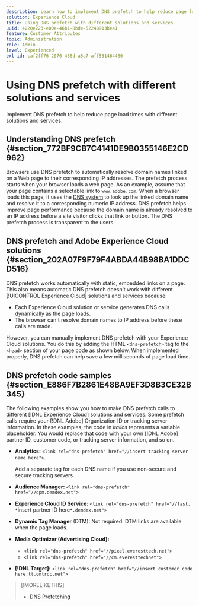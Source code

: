 ```yaml
---
description: Learn how to implement DNS prefetch to help reduce page load times with different solutions and services in Experience Cloud.
solution: Experience Cloud
title: Using DNS prefetch with different solutions and services 
uuid: 4220e223-e00e-46b1-8bde-52248913bea1
feature: Customer Attributes
topic: Administration
role: Admin
level: Experienced
exl-id: caf2ff76-2076-436d-a5a7-aff531464480
---
```

# Using DNS prefetch with different solutions and services

Implement DNS prefetch to help reduce page load times with different solutions and services.

## Understanding DNS prefetch {#section_772BF9CB7C4141DE9B0355146E2CD962}

Browsers use DNS prefetch to automatically resolve domain names linked on a Web page to their corresponding IP addresses. The prefetch process starts when your browser loads a web page. As an example, assume that your page contains a selectable link to `www.adobe.com`. When a browser loads this page, it uses the [DNS system](https://www.networksolutions.com/support/what-is-a-domain-name-server-dns-and-how-does-it-work/) to look up the linked domain name and resolve it to a corresponding numeric IP address. DNS prefetch helps improve page performance because the domain name is already resolved to an IP address before a site visitor clicks that link or button. The DNS prefetch process is transparent to the users. 

## DNS prefetch and Adobe Experience Cloud solutions {#section_202A07F9F79F4ABDA44B98BA1DDCD516}

DNS prefetch works automatically with static, embedded links on a page. This also means automatic DNS prefetch doesn’t work with different [!UICONTROL Experience Cloud] solutions and services because: 

* Each Experience Cloud solution or service generates DNS calls dynamically as the page loads.
* The browser can't resolve domain names to IP address before these calls are made.

However, you can manually implement DNS prefetch with your Experience Cloud solutions. You do this by adding the HTML `<dns-prefetch>` tag to the `<head>` section of your page code as shown below. When implemented properly, DNS prefetch can help save a few milliseconds of page load time. 

## DNS prefetch code samples {#section_E886F7B2861E48BA9EF3D8B3CE32B345}

The following examples show you how to make DNS prefetch calls to different [!DNL Experience Cloud] solutions and services. Some prefetch calls require your [!DNL Adobe] Organization ID or tracking server information. In these examples, the code in *italics* represents a variable placeholder. You would replace that code with your own [!DNL Adobe] partner ID, customer code, or tracking server information, and so on. 

* **Analytics:** `<link rel="dns-prefetch" href="//insert tracking server name here">`. 

  Add a separate tag for each DNS name if you use non-secure and secure tracking servers. 

* **Audience Manager:** `<link rel="dns-prefetch" href="//dpm.demdex.net">` 

* **Experience Cloud ID Service:** `<link rel="dns-prefetch" href="//fast. *`insert partner ID here`*.demdex.net">` 

* **Dynamic Tag Manager** (DTM): Not required. DTM links are available when the page loads. 

* **Media Optimizer (Advertising Cloud):** 

    * `<link rel="dns-prefetch" href="//pixel.everesttech.net">`    
    * `<link rel="dns-prefetch" href="//cm.everesttechnet">`    
    
    
* **[!DNL Target]:** `<link rel="dns-prefetch" href="//insert customer code here.tt.omtrdc.net">`

>[!MORELIKETHIS]
>
>* [DNS Prefetching](https://www.chromium.org/developers/design-documents/dns-prefetching)
